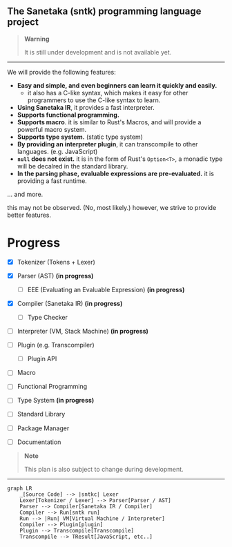 ## The Sanetaka (sntk) programming language project

> **Warning**
>
> It is still under development and is not available yet.

---

We will provide the following features:

-   **Easy and simple, and even beginners can learn it quickly and easily.**
    -   it also has a C-like syntax, which makes it easy for other programmers to use the C-like syntax to learn.
-   **Using Sanetaka IR**, it provides a fast interpreter.
-   **Supports functional programming.**
-   **Supports macro**. it is similar to Rust's Macros, and will provide a powerful macro system.
-   **Supports type system.** (static type system)
-   **By providing an interpreter plugin**, it can transcompile to other languages. (e.g. JavaScript)
-   **`null` does not exist.** it is in the form of Rust's `Option<T>`, a monadic type will be decalred in the standard library.
-   **In the parsing phase, evaluable expressions are pre-evaluated.** it is providing a fast runtime.

... and more.

this may not be observed. (No, most likely.) however, we strive to provide better features.

# Progress

-   [x] Tokenizer (Tokens + Lexer)
-   [x] Parser (AST) **(in progress)**
    -   [ ] EEE (Evaluating an Evaluable Expression) **(in progress)**
-   [x] Compiler (Sanetaka IR) **(in progress)**
    -   [ ] Type Checker
-   [ ] Interpreter (VM, Stack Machine) **(in progress)**
-   [ ] Plugin (e.g. Transcompiler)
    -   [ ] Plugin API

-   [ ] Macro
-   [ ] Functional Programming
-   [ ] Type System **(in progress)**

-   [ ] Standard Library
-   [ ] Package Manager
-   [ ] Documentation

> **Note**
>
> This plan is also subject to change during development.

---

```mermaid
graph LR
    _[Source Code] --> |sntkc| Lexer
    Lexer[Tokenizer / Lexer] --> Parser[Parser / AST]
    Parser --> Compiler[Sanetaka IR / Compiler]
    Compiler --> Run[sntk run]
    Run --> |Run| VM[Virtual Machine / Interpreter]
    Compiler --> Plugin[plugin]
    Plugin --> Transcompile[Transcompile]
    Transcompile --> TResult[JavaScript, etc..]
```
